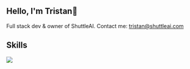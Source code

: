<h2 align="left">Hello, I'm Tristan👋</h2>
<div align="left">
  Full stack dev & owner of ShuttleAI. Contact me:
  <a href='&#109;a&#105;lto&#58;%&#55;4r&#105;s%74&#97;%&#54;&#69;&#64;&#115;hu%7&#52;&#116;%6&#67;ea&#105;%2Ec%&#54;Fm'>tri&#115;&#116;an&#64;s&#104;ut&#116;leai&#46;co&#109;</a>
</div>
<h2 align="left">Skills</h2>

<p align="left">
  <a href="https://github.com/shuttleai">
    <img src="https://skillicons.dev/icons?i=python,tailwind,react,nextjs,ts,html,css,vscode" />
  </a>
</p>
